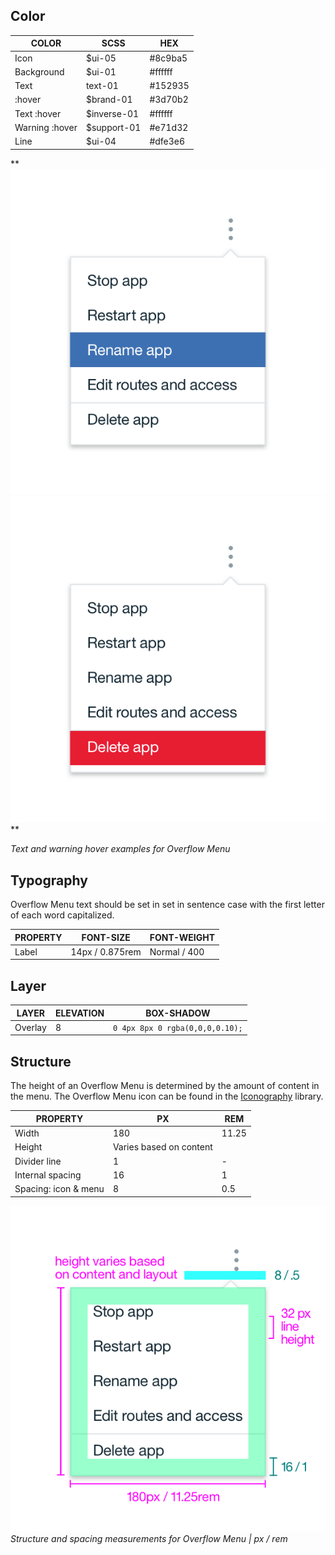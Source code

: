 ## Color

| COLOR          | SCSS        | HEX     |
|----------------|-------------|---------|
| Icon           | $ui-05      | #8c9ba5 |
| Background     | $ui-01      | #ffffff |
| Text           | text-01     | #152935 |
| :hover         | $brand-01   | #3d70b2 |
| Text :hover    | $inverse-01 | #ffffff |
| Warning :hover | $support-01 | #e71d32 |
| Line           | $ui-04      | #dfe3e6 |

**
![Overflow menu text hover example](images/overflow-menu-style-1.png)
![Overflow menu warning hover example](images/overflow-menu-style-2.png)
**

_Text and warning hover examples for Overflow Menu_

## Typography

Overflow Menu text should be set in set in sentence case with the first letter of each word capitalized.

| PROPERTY | FONT-SIZE     | FONT-WEIGHT |
|------------|-----------------|--------------|
| Label      | 14px / 0.875rem | Normal / 400 |

## Layer

| LAYER      | ELEVATION     | BOX-SHADOW      |
|------------|----------|----------|
| Overlay    | 8        | `0 4px 8px 0 rgba(0,0,0,0.10);`  |

## Structure

The height of an Overflow Menu is determined by the amount of content in the menu. The Overflow Menu icon can be found in the [Iconography](/style/iconography/library) library.

| PROPERTY             | PX                      | REM   |
|----------------------|-------------------------|-------|
| Width                | 180                     | 11.25 |
| Height               | Varies based on content |       |
| Divider line         | 1                       | -     |
| Internal spacing     | 16                      | 1     |
| Spacing: icon & menu | 8                       | 0.5   |

![Structure and spacing measurements for an overflow menu](images/overflow-menu-style-3.png)
_Structure and spacing measurements for Overflow Menu | px / rem_
